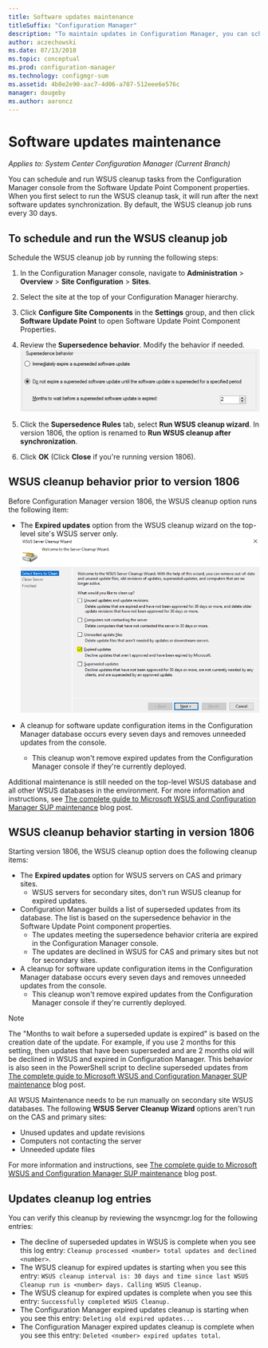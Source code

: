 ```yaml
---
title: Software updates maintenance
titleSuffix: "Configuration Manager"
description: "To maintain updates in Configuration Manager, you can schedule the WSUS cleanup task, or you can run it manually."
author: aczechowski
ms.date: 07/13/2018
ms.topic: conceptual
ms.prod: configuration-manager
ms.technology: configmgr-sum
ms.assetid: 4b0e2e90-aac7-4d06-a707-512eee6e576c
manager: dougeby
ms.author: aaroncz
---
```

# Software updates maintenance

*Applies to: System Center Configuration Manager (Current Branch)*

You can schedule and run WSUS cleanup tasks from the Configuration Manager console from the Software Update Point Component properties. When you first select to run the WSUS cleanup task, it will run after the next software updates synchronization. By default, the WSUS cleanup job runs every 30 days.  

## To schedule and run the WSUS cleanup job 
Schedule the WSUS cleanup job by running the following steps:   

1.  In the Configuration Manager console, navigate to **Administration** > **Overview** > **Site Configuration** > **Sites**. 
2. Select the site at the top of your Configuration Manager hierarchy. 

3.  Click **Configure Site Components** in the **Settings** group, and then click **Software Update Point** to open Software Update Point Component Properties.  

4. Review the **Supersedence behavior**. Modify the behavior if needed. 
![supersedence behavior screenshot](media/sccm-supersedence-behavior.PNG)

5.  Click the **Supersedence Rules** tab, select **Run WSUS cleanup wizard**. In version 1806, the option is renamed to **Run WSUS cleanup after synchronization**. 
 
6. Click **OK** (Click **Close** if you're running version 1806).

## WSUS cleanup behavior prior to version 1806
Before Configuration Manager version 1806, the WSUS cleanup option runs the following item: 
- The **Expired updates** option from the WSUS cleanup wizard on the top-level site's WSUS server only. 
![WSUS expired update cleanup screenshot](media/wsus-cleanup-expired.PNG)

-  A cleanup for software update configuration items in the Configuration Manager database occurs every seven days and removes unneeded updates from the console. 
   - This cleanup won't remove expired updates from the Configuration Manager console if they're currently deployed. 

Additional maintenance is still needed on the top-level WSUS database and all other WSUS databases in the environment. For more information and instructions, see [The complete guide to Microsoft WSUS and Configuration Manager SUP maintenance](https://blogs.technet.microsoft.com/configurationmgr/2016/01/26/the-complete-guide-to-microsoft-wsus-and-configuration-manager-sup-maintenance/) blog post. 


## WSUS cleanup behavior starting in version 1806
Starting version 1806, the WSUS cleanup option does the following cleanup items: 

- The **Expired updates** option for WSUS servers on CAS and primary sites.
    - WSUS servers for secondary sites, don't run WSUS cleanup for expired updates. 
- Configuration Manager builds a list of superseded updates from its database. The list is based on the supersedence behavior in the Software Update Point component properties. 
    - The updates meeting the supersedence behavior criteria are expired in the Configuration Manager console.
    - The updates are declined in WSUS for CAS and primary sites but not for secondary sites.
- A cleanup for software update configuration items in the Configuration Manager database occurs every seven days and removes unneeded updates from the console. 
    - This cleanup won't remove expired updates from the Configuration Manager console if they're currently deployed. 

> [!NOTE]
> The "Months to wait before a superseded update is expired" is based on the creation date of the update. For example, if you use 2 months for this setting, then updates that have been superseded and are 2 months old will be declined in WSUS and expired in Configuration Manager. This behavior is also seen in the PowerShell script to decline superseded updates from [The complete guide to Microsoft WSUS and Configuration Manager SUP maintenance](https://blogs.technet.microsoft.com/configurationmgr/2016/01/26/the-complete-guide-to-microsoft-wsus-and-configuration-manager-sup-maintenance/) blog post.  

All WSUS Maintenance needs to be run manually on secondary site WSUS databases. The following **WSUS Server Cleanup Wizard** options aren't run on the CAS and primary sites:

- Unused updates and update revisions
- Computers not contacting the server
- Unneeded update files

 For more information and instructions, see [The complete guide to Microsoft WSUS and Configuration Manager SUP maintenance](https://blogs.technet.microsoft.com/configurationmgr/2016/01/26/the-complete-guide-to-microsoft-wsus-and-configuration-manager-sup-maintenance/) blog post. 

## Updates cleanup log entries
 
You can verify this cleanup by reviewing the wsyncmgr.log for the following entries: 
  - The decline of superseded updates in WSUS is complete when you see this log entry: `Cleanup processed <number> total updates and declined <number>`.
  - The WSUS cleanup for expired updates is starting when you see this entry: `WSUS cleanup interval is: 30 days and time since last WSUS Cleanup run is <number> days. Calling WSUS Cleanup.`
  - The WSUS cleanup for expired updates is complete when you see this entry: `Successfully completed WSUS Cleanup.`
  - The Configuration Manager expired updates cleanup is starting when you see this entry: `Deleting old expired updates...`
  - The Configuration Manager expired updates cleanup is complete when you see this entry: `Deleted <number> expired updates total`.

